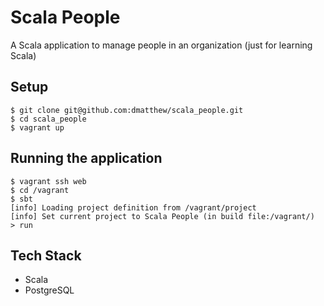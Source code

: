 # Scala People
A Scala application to manage people in an organization (just for learning Scala)

## Setup

```
$ git clone git@github.com:dmatthew/scala_people.git
$ cd scala_people
$ vagrant up
```

## Running the application

```
$ vagrant ssh web
$ cd /vagrant
$ sbt
[info] Loading project definition from /vagrant/project
[info] Set current project to Scala People (in build file:/vagrant/)
> run
```

## Tech Stack

* Scala
* PostgreSQL
